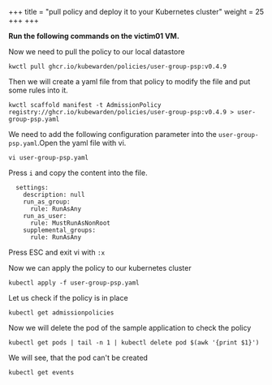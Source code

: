+++
title = "pull policy and deploy it to your Kubernetes cluster"
weight = 25
+++
+++

**Run the following commands on the victim01 VM.**


Now we need to pull the policy to our local datastore 
```ctr
kwctl pull ghcr.io/kubewarden/policies/user-group-psp:v0.4.9
```

Then we will create a yaml file from that policy to modify the file and put some rules into it.
```ctr
kwctl scaffold manifest -t AdmissionPolicy registry://ghcr.io/kubewarden/policies/user-group-psp:v0.4.9 > user-group-psp.yaml
```

We need to add the following configuration parameter into the `user-group-psp.yaml`.Open the yaml file with vi.
```ctr
vi user-group-psp.yaml
```

Press `i` and copy the content into the file. 
```ctr
  settings:
    description: null
    run_as_group:
      rule: RunAsAny
    run_as_user:
      rule: MustRunAsNonRoot
    supplemental_groups:
      rule: RunAsAny
```
Press ESC and exit vi with `:x`

Now we can apply the policy to our kubernetes cluster
```ctr
kubectl apply -f user-group-psp.yaml
```

Let us check if the policy is in place
```ctr
kubectl get admissionpolicies
```

Now we will delete the pod of the sample application to check the policy
```ctr
kubectl get pods | tail -n 1 | kubectl delete pod $(awk '{print $1}')
```

We will see, that the pod can't be created
```ctr
kubectl get events
```
